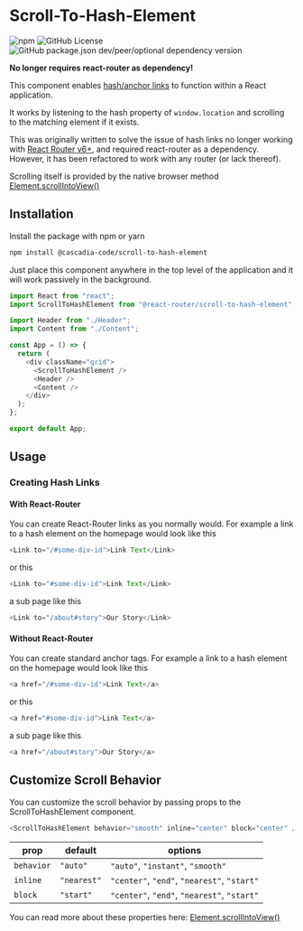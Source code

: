 # Scroll-To-Hash-Element

![npm](https://img.shields.io/npm/v/@cascadia-code/scroll-to-hash-element) ![GitHub License](https://img.shields.io/github/license/ncoughlin/scroll-to-hash-element) ![GitHub package.json dev/peer/optional dependency version](https://img.shields.io/github/package-json/dependency-version/ncoughlin/scroll-to-hash-element/peer/react)

**No longer requires react-router as dependency!**

This component enables [hash/anchor links](https://developer.mozilla.org/en-US/docs/Web/API/URL/hash) to function within a React application.

It works by listening to the hash property of `window.location` and scrolling to the matching element if it exists.

This was originally written to solve the issue of hash links no longer working with [React Router v6+](https://reactrouter.com/en/main), and required react-router as a dependency. However, it has been refactored to work with any router (or lack thereof).

Scrolling itself is provided by the native browser method [Element.scrollIntoView()](https://developer.mozilla.org/en-US/docs/Web/API/Element/scrollIntoView)

## Installation

Install the package with npm or yarn

```bash
npm install @cascadia-code/scroll-to-hash-element
```

Just place this component anywhere in the top level of the application and it will work passively in the background.

```js title=App.jsx
import React from "react";
import ScrollToHashElement from "@react-router/scroll-to-hash-element";

import Header from "./Header";
import Content from "./Content";

const App = () => {
  return (
    <div className="grid">
      <ScrollToHashElement />
      <Header />
      <Content />
    </div>
  );
};

export default App;
```

## Usage

### Creating Hash Links

#### With React-Router

You can create React-Router links as you normally would. For example a link to a hash element on the homepage would look like this

```js
<Link to="/#some-div-id">Link Text</Link>
```

or this

```js
<Link to="#some-div-id">Link Text</Link>
```

a sub page like this

```js
<Link to="/about#story">Our Story</Link>
```

#### Without React-Router

You can create standard anchor tags. For example a link to a hash element on the homepage would look like this

```js
<a href="/#some-div-id">Link Text</a>
```

or this

```js
<a href="#some-div-id">Link Text</a>
```

a sub page like this

```js
<a href="/about#story">Our Story</a>
```

## Customize Scroll Behavior

You can customize the scroll behavior by passing props to the ScrollToHashElement component.

```js
<ScrollToHashElement behavior="smooth" inline="center" block="center" />
```

| prop | default | options |
|----------|----------|----------|
| `behavior` | `"auto"` | `"auto"`, `"instant"`, `"smooth"` |
| `inline` | `"nearest"` | `"center"`, `"end"`, `"nearest"`, `"start"` |
| `block` | `"start"` | `"center"`, `"end"`, `"nearest"`, `"start"` |

You can read more about these properties here: [Element.scrollIntoView()](https://developer.mozilla.org/en-US/docs/Web/API/Element/scrollIntoView)
